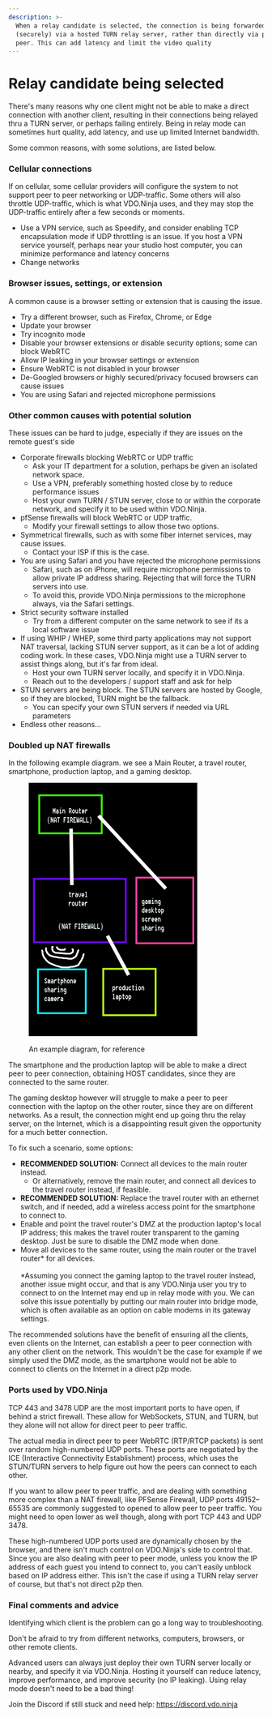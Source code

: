 ```yaml
---
description: >-
  When a relay candidate is selected, the connection is being forwarded
  (securely) via a hosted TURN relay server, rather than directly via peer to
  peer. This can add latency and limit the video quality
---
```


# Relay candidate being selected

There's many reasons why one client might not be able to make a direct connection with another client, resulting in their connections being relayed thru a TURN server, or perhaps failing entirely. Being in relay mode can sometimes hurt quality, add latency, and use up limited Internet bandwidth.

Some common reasons, with some solutions, are listed below.

### Cellular connections

If on cellular, some cellular providers will configure the system to not support peer to peer networking or UDP-traffic. Some others will also throttle UDP-traffic, which is what VDO.Ninja uses, and they may stop the UDP-traffic entirely after a few seconds or moments.

* Use a VPN service, such as Speedify, and consider enabling TCP encapsulation mode if UDP throttling is an issue. If you host a VPN service yourself, perhaps near your studio host computer, you can minimize performance and latency concerns
* Change networks

### Browser issues, settings, or extension

A common cause is a browser setting or extension that is causing the issue.

* Try a different browser, such as Firefox, Chrome, or Edge
* Update your browser
* Try incognito mode
* Disable your browser extensions or disable security options; some can block WebRTC
* Allow IP leaking in your browser settings or extension
* Ensure WebRTC is not disabled in your browser
* De-Googled browsers or highly secured/privacy focused browsers can cause issues
* You are using Safari and rejected microphone permissions

### Other common causes with potential solution

These issues can be hard to judge, especially if they are issues on the remote guest's side

* Corporate firewalls blocking WebRTC or UDP traffic
  * Ask your IT department for a solution, perhaps be given an isolated network space.
  * Use a VPN, preferably something hosted close by to reduce performance issues
  * Host your own TURN / STUN server, close to or within the corporate network, and specify it to be used within VDO.Ninja.
* pfSense firewalls will block WebRTC or UDP traffic.
  * Modify your firewall settings to allow those two options.
* Symmetrical firewalls, such as with some fiber internet services, may cause issues.
  * Contact your ISP if this is the case.
* You are using Safari and you have rejected the microphone permissions
  * Safari, such as on iPhone, will require microphone permissions to allow private IP address sharing. Rejecting that will force the TURN servers into use.
  * To avoid this, provide VDO.Ninja permissions to the microphone always, via the Safari settings.
* Strict security software installed
  * Try from a different computer on the same network to see if its a local software issue
* If using WHIP / WHEP, some third party applications may not support NAT traversal, lacking STUN server support, as it can be a lot of adding coding work. In these cases, VDO.Ninja might use a TURN server to assist things along, but it's far from ideal.
  * Host your own TURN server locally, and specify it in VDO.Ninja.
  * Reach out to the developers / support staff and ask for help
* STUN servers are being block. The STUN servers are hosted by Google, so if they are blocked, TURN might be the fallback.&#x20;
  * You can specify your own STUN servers if needed via URL parameters
* Endless other reasons...

### Doubled up NAT firewalls

In the following example diagram. we see a Main Router, a travel router, smartphone, production laptop, and a gaming desktop.&#x20;

<figure><img src="../.gitbook/assets/image (1) (1) (1) (1) (1) (1) (1) (1) (1) (1) (1) (1) (1) (1) (1) (1) (1) (1) (1) (1).png" alt="" width="333"><figcaption><p>An example diagram, for reference</p></figcaption></figure>

The smartphone and the production laptop will be able to make a direct peer to peer connection, obtaining HOST candidates, since they are connected to the same router.

The gaming desktop however will struggle to make a peer to peer connection with the laptop on the other router, since they are on different networks. As a result, the connection might end up going thru the relay server, on the Internet, which is a disappointing result given the opportunity for a much better connection.

To fix such a scenario, some options:

* **RECOMMENDED SOLUTION:** Connect all devices to the main router instead.
  * Or alternatively, remove the main router, and connect all devices to the travel router instead, if feasible.
* **RECOMMENDED SOLUTION:** Replace the travel router with an ethernet switch, and if needed, add a wireless access point for the smartphone to connect to.
* Enable and point the travel router's DMZ at the production laptop's local IP address; this makes the travel router transparent to the gaming desktop. Just be sure to disable the DMZ mode when done.
* Move all devices to the same router, using the main router or the travel router\* for all devices.\
  \
  \*Assuming you connect the gaming laptop to the travel router instead, another issue might occur, and that is any VDO.Ninja user you try to connect to on the Internet may end up in relay mode with you. We can solve this issue potentially by putting our main router into bridge mode, which is often available as an option on cable modems in its gateway settings.

The recommended solutions have the benefit of ensuring all the clients, even clients on the Internet, can establish a peer to peer connection with any other client on the network. This wouldn't be the case for example if we simply used the DMZ mode, as the smartphone would not be able to connect to clients on the Internet in a direct p2p mode.

### Ports used by VDO.Ninja

TCP 443 and 3478 UDP are the most important ports to have open, if behind a strict firewall. These allow for WebSockets, STUN, and TURN, but they alone will not allow for direct peer to peer traffic.

The actual media in direct peer to peer WebRTC (RTP/RTCP packets) is sent over random high-numbered UDP ports. These ports are negotiated by the ICE (Interactive Connectivity Establishment) process, which uses the STUN/TURN servers to help figure out how the peers can connect to each other.

If you want to allow peer to peer traffic, and are dealing with something more complex than a NAT firewall, like PFSense Firewall, UDP ports 49152–65535 are commonly suggested to opened to allow peer to peer traffic. You might need to open lower as well though, along with port TCP 443 and UDP 3478.

These high-numbered UDP ports used are dynamically chosen by the browser, and there isn't much control on VDO.Ninja's side to control that. Since you are also dealing with peer to peer mode, unless you know the IP address of each guest you intend to connect to, you can't easily unblock based on IP address either. This isn't the case if using a TURN relay server of course, but that's not direct p2p then.

### Final comments and advice

Identifying which client is the problem can go a long way to troubleshooting.

Don't be afraid to try from different networks, computers, browsers, or other remote clients.

Advanced users can always just deploy their own TURN server locally or nearby, and specify it via VDO.Ninja. Hosting it yourself can reduce latency, improve performance, and improve security (no IP leaking). Using relay mode doesn't need to be a bad thing!

Join the Discord if still stuck and need help: [https://discord.vdo.ninja ](https://discord.vdo.ninja)
